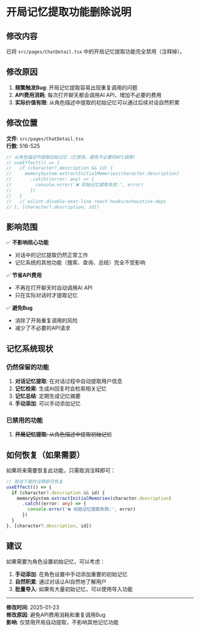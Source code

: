 # 开局记忆提取功能删除说明

## 修改内容

已将 `src/pages/ChatDetail.tsx` 中的开局记忆提取功能完全禁用（注释掉）。

## 修改原因

1. **频繁触发Bug**: 开局记忆提取容易出现重复调用的问题
2. **API费用消耗**: 每次打开聊天都会调用AI API，增加不必要的费用
3. **实际价值有限**: 从角色描述中提取的初始记忆可以通过后续对话自然积累

## 修改位置

**文件**: `src/pages/ChatDetail.tsx`  
**行数**: 516-525

```typescript
// 从角色描述中提取初始记忆（已禁用，避免不必要的API调用）
// useEffect(() => {
//   if (character?.description && id) {
//     memorySystem.extractInitialMemories(character.description)
//       .catch((error: any) => {
//         console.error('❌ 初始记忆提取失败:', error)
//       })
//   }
//   // eslint-disable-next-line react-hooks/exhaustive-deps
// }, [character?.description, id])
```

## 影响范围

✅ **不影响核心功能**
- 对话中的记忆提取仍然正常工作
- 记忆系统的其他功能（搜索、查询、总结）完全不受影响

✅ **节省API费用**
- 不再在打开聊天时自动调用AI API
- 只在实际对话时才提取记忆

✅ **避免Bug**
- 消除了开局重复调用的风险
- 减少了不必要的API请求

## 记忆系统现状

### 仍然保留的功能
1. **对话记忆提取**: 在对话过程中自动提取用户信息
2. **记忆检索**: 生成AI回复时会检索相关记忆
3. **记忆总结**: 定期生成记忆摘要
4. **手动添加**: 可以手动添加记忆

### 已禁用的功能
1. ~~**开局记忆提取**: 从角色描述中提取初始记忆~~

## 如何恢复（如果需要）

如果将来需要恢复此功能，只需取消注释即可：

```typescript
// 取消下面的注释即可恢复
useEffect(() => {
  if (character?.description && id) {
    memorySystem.extractInitialMemories(character.description)
      .catch((error: any) => {
        console.error('❌ 初始记忆提取失败:', error)
      })
  }
}, [character?.description, id])
```

## 建议

如果需要为角色设置初始记忆，可以考虑：
1. **手动添加**: 在角色设置中手动添加重要的初始记忆
2. **自然积累**: 通过对话让AI自然地了解用户
3. **批量导入**: 如果有大量初始记忆，可以使用导入功能

---

**修改时间**: 2025-01-23  
**修改原因**: 避免API费用消耗和重复调用Bug  
**影响**: 仅禁用开局自动提取，不影响其他记忆功能
